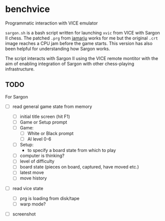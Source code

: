 # benchvice

Programmatic interaction with VICE emulator

`sargon.sh` is a bash script written for launching `xvic` from VICE with Sargon II chess. The patched `.prg` from [jamarju](https://github.com/jamarju/vic20-sargon-ii-chess) works for me but the original `.crt` image reaches a CPU jam before the game starts. This version has also been helpful for understanding how Sargon works. 

The script interacts with Sargon II using the VICE remote montitor with the aim of enabling integration of Sargon with other chess-playing infrastructure.

## TODO

For Sargon

* [ ] read general game state from memory
    * [ ] initial title screen (hit F1)
    * [ ] Game or Setup prompt
    * [ ] Game: 
        * [ ] White or Black prompt
        * [ ] AI level 0-6
    * [ ] Setup: 
        * to specify a board state from which to play
    * [ ] computer is thinking?
    * [ ] level of difficulty
    * [ ] board state (pieces on board, captured, have moved etc.)
    * [ ] latest move
    * [ ] move history
* [ ] read vice state
    * [ ] prg is loading from disk/tape
    * [ ] warp mode? 
* [ ] screenshot

